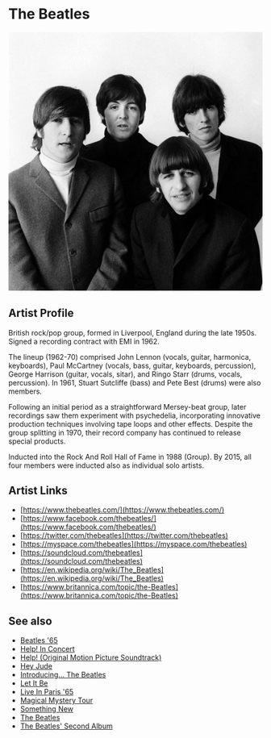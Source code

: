 # The Beatles

![](../../assets/artists/The_Beatles.png)

## Artist Profile

British rock/pop group, formed in Liverpool, England during the late 1950s. Signed a recording contract with EMI in 1962.

The lineup (1962-70) comprised John Lennon (vocals, guitar, harmonica, keyboards), Paul McCartney (vocals, bass, guitar, keyboards, percussion), George Harrison (guitar, vocals, sitar), and Ringo Starr (drums, vocals, percussion). In 1961, Stuart Sutcliffe (bass) and Pete Best (drums) were also members.

Following an initial period as a straightforward Mersey-beat group, later recordings saw them experiment with psychedelia, incorporating innovative production techniques involving tape loops and other effects. Despite the group splitting in 1970, their record company has continued to release special products.

Inducted into the Rock And Roll Hall of Fame in 1988 (Group). By 2015, all four members were inducted also as individual solo artists.

## Artist Links

- [https://www.thebeatles.com/](https://www.thebeatles.com/)
- [https://www.facebook.com/thebeatles/](https://www.facebook.com/thebeatles/)
- [https://twitter.com/thebeatles](https://twitter.com/thebeatles)
- [https://myspace.com/thebeatles](https://myspace.com/thebeatles)
- [https://soundcloud.com/thebeatles](https://soundcloud.com/thebeatles)
- [https://en.wikipedia.org/wiki/The_Beatles](https://en.wikipedia.org/wiki/The_Beatles)
- [https://www.britannica.com/topic/the-Beatles](https://www.britannica.com/topic/the-Beatles)


## See also

- [Beatles '65](Beatles_65.md)
- [Help! In Concert](Help!_In_Concert.md)
- [Help! (Original Motion Picture Soundtrack)](Help!_Original_Motion_Picture_Soundtrack.md)
- [Hey Jude](Hey_Jude.md)
- [Introducing... The Beatles](Introducing_The_Beatles.md)
- [Let It Be](Let_It_Be.md)
- [Live In Paris '65](Live_In_Paris_65.md)
- [Magical Mystery Tour](Magical_Mystery_Tour.md)
- [Something New](Something_New.md)
- [The Beatles](The_Beatles.md)
- [The Beatles' Second Album](The_Beatles_Second_Album.md)
